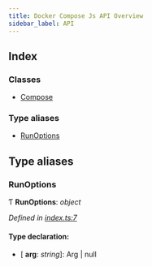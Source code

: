 ```yaml
---
title: Docker Compose Js API Overview
sidebar_label: API
---
```


## Index

### Classes

* [Compose](classes/compose.md)

### Type aliases

* [RunOptions](overview.md#runoptions)

## Type aliases

###  RunOptions

Ƭ **RunOptions**: *object*

*Defined in [index.ts:7](https://github.com/terascope/teraslice/blob/b843209f9/packages/docker-compose-js/src/index.ts#L7)*

#### Type declaration:

* \[ **arg**: *string*\]: Arg | null
